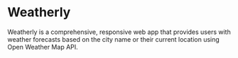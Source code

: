 # Weatherly
Weatherly is a comprehensive, responsive web app that provides users with weather forecasts based on the city name or their current location using Open Weather Map API.
